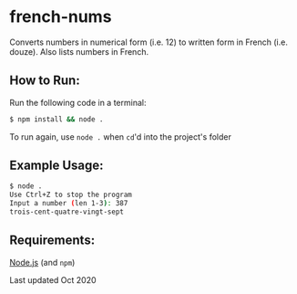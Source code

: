 # french-nums
 Converts numbers in numerical form (i.e. 12) to written form in French (i.e. douze).
 Also lists numbers in French.

## How to Run:

Run the following code in a terminal:
```sh
$ npm install && node .
```
To run again, use `node .` when `cd`'d into the project's folder

## Example Usage:
```sh
$ node .
Use Ctrl+Z to stop the program
Input a number (len 1-3): 387
trois-cent-quatre-vingt-sept
```

## Requirements:

[Node.js](https://nodejs.org/en/) (and `npm`)

Last updated Oct 2020